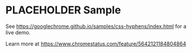 <!-- TODO: Replace PLACEHOLDER with feature name. -->
PLACEHOLDER Sample
===
<!-- TODO: Replace PLACEHOLDER in the path to correspond to the real github.io URL. -->
See https://googlechrome.github.io/samples/css-hyphens/index.html for a live demo.

<!-- TODO: Replace PLACEHOLDER with the id from the chromestatus.com URL. -->
Learn more at https://www.chromestatus.com/feature/5642121184804864
